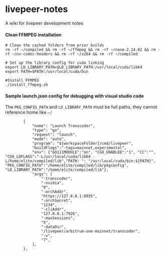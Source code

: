 # livepeer-notes
A wiki for livepeer development notes


#### Clean FFMPEG installation

```
# Clean the cached folders from prior builds 
rm -rf ~/compiled && rm -rf ~/ffmpeg && rm -rf ~/nasm-2.14.02 && rm -rf ~/nv-codec-headers && rm -rf ~/x264 && rm -rf ~/compiled

# Set up the library config for cuda linking
export LD_LIBRARY_PATH=$LD_LIBRARY_PATH:/usr/local/cuda/lib64
export PATH=$PATH:/usr/local/cuda/bin

#Install FFMPEG
./install_ffmpeg.sh
```

#### Sample launch.json config for debugging with visual studio code
The `PKG_CONFIG_PATH` and `LD_LIBRARY_PATH` must be full paths, they cannot reference home like `~/`
```
        {
            "name": "Launch Transcoder",
            "type": "go",
            "request": "launch",
            "mode": "auto",
            "program": "${workspaceFolder}/cmd/livepeer",
            "buildFlags":"-tags=mainnet,experimental",
            "env": {"GO111MODULE":"on", "CGO_ENABLED":"1", "CC":"", "CGO_LDFLAGS":"-L/usr/local/cuda/lib64 -L/home/elite/compiled/lib","PATH: ": "/usr/local/cuda/bin:${PATH}", "PKG_CONFIG_PATH":"/home/elite/compiled/lib/pkgconfig", "LD_LIBRARY_PATH":"/home/elite/compiled/lib"},
            "args": [
                "-transcoder",
                "-nvidia",
                "0",
                "-orchAddr",
                "https://127.0.0.1:8935",
                "-orchSecret",
                "1234",
                "-cliAddr",
                "127.0.0.1:7926",
                "-maxSessions",
                "5",
                "-dataDir",
                "/livepeer/arbitrum-one-mainnet/transcoder",
                "-v",
                "7",
            ],
        },
```
